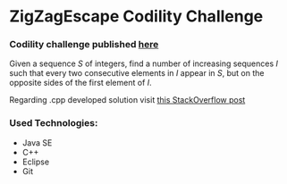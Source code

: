 # ZigZagEscape Codility Challenge

### Codility challenge published [here](https://app.codility.com/programmers/task/zig_zag_escape)

Given a sequence *S* of integers, find a number of increasing sequences *I* such that every two consecutive elements in *I* appear in *S*, but on the opposite sides of the first element of *I*.

Regarding .cpp developed solution visit [this StackOverflow post](https://stackoverflow.com/questions/44870382/why-im-getting-different-results-from-gnu-g-and-vc)

### Used Technologies:

+ Java SE
+ C++
+ Eclipse
+ Git
